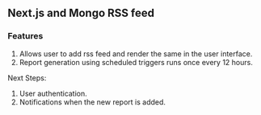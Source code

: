 ##  Next.js and Mongo RSS feed

### Features

1. Allows user to add rss feed and render the same in the user interface. 
2. Report generation using scheduled triggers runs once every 12 hours. 


Next Steps:

1. User authentication.
2. Notifications when the new report is added.
